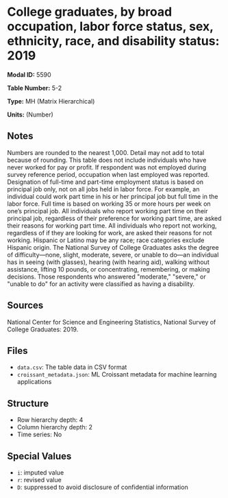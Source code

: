 # College graduates, by broad occupation, labor force status, sex, ethnicity, race, and disability status: 2019

**Modal ID:** 5590

**Table Number:** 5-2

**Type:** MH (Matrix Hierarchical)

**Units:** (Number)

## Notes

Numbers are rounded to the nearest 1,000. Detail may not add to total because of rounding. This table does not include individuals who have never worked for pay or profit. If respondent was not employed during survey reference period, occupation when last employed was reported. Designation of full-time and part-time employment status is based on principal job only, not on all jobs held in labor force. For example, an individual could work part time in his or her principal job but full time in the labor force. Full time is based on working 35 or more hours per week on one’s principal job. All individuals who report working part time on their principal job, regardless of their preference for working part time, are asked their reasons for working part time. All individuals who report not working, regardless of if they are looking for work, are asked their reasons for not working. Hispanic or Latino may be any race; race categories exclude Hispanic origin. The National Survey of College Graduates asks the degree of difficulty—none, slight, moderate, severe, or unable to do—an individual has in seeing (with glasses), hearing (with hearing aid), walking without assistance, lifting 10 pounds, or concentrating, remembering, or making decisions. Those respondents who answered "moderate," "severe," or "unable to do" for an activity were classified as having a disability.

## Sources

National Center for Science and Engineering Statistics, National Survey of College Graduates: 2019.

## Files

- `data.csv`: The table data in CSV format
- `croissant_metadata.json`: ML Croissant metadata for machine learning applications

## Structure

- Row hierarchy depth: 4
- Column hierarchy depth: 2
- Time series: No

## Special Values

- `i`: imputed value
- `r`: revised value
- `D`: suppressed to avoid disclosure of confidential information
